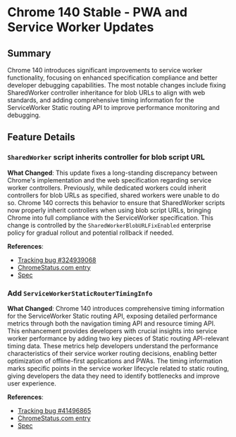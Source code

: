 # Chrome 140 Stable - PWA and Service Worker Updates

## Summary

Chrome 140 introduces significant improvements to service worker functionality, focusing on enhanced specification compliance and better developer debugging capabilities. The most notable changes include fixing SharedWorker controller inheritance for blob URLs to align with web standards, and adding comprehensive timing information for the ServiceWorker Static routing API to improve performance monitoring and debugging.

## Feature Details

### `SharedWorker` script inherits controller for blob script URL

**What Changed**:
This update fixes a long-standing discrepancy between Chrome's implementation and the web specification regarding service worker controllers. Previously, while dedicated workers could inherit controllers for blob URLs as specified, shared workers were unable to do so. Chrome 140 corrects this behavior to ensure that SharedWorker scripts now properly inherit controllers when using blob script URLs, bringing Chrome into full compliance with the ServiceWorker specification. This change is controlled by the `SharedWorkerBlobURLFixEnabled` enterprise policy for gradual rollout and potential rollback if needed.

**References**:
- [Tracking bug #324939068](https://issues.chromium.org/issues/324939068)
- [ChromeStatus.com entry](https://chromestatus.com/feature/5137897664806912)
- [Spec](https://w3c.github.io/ServiceWorker/#control-and-use-worker-client)

### Add `ServiceWorkerStaticRouterTimingInfo`

**What Changed**:
Chrome 140 introduces comprehensive timing information for the ServiceWorker Static routing API, exposing detailed performance metrics through both the navigation timing API and resource timing API. This enhancement provides developers with crucial insights into service worker performance by adding two key pieces of Static routing API-relevant timing data. These metrics help developers understand the performance characteristics of their service worker routing decisions, enabling better optimization of offline-first applications and PWAs. The timing information marks specific points in the service worker lifecycle related to static routing, giving developers the data they need to identify bottlenecks and improve user experience.

**References**:
- [Tracking bug #41496865](https://issues.chromium.org/issues/41496865)
- [ChromeStatus.com entry](https://chromestatus.com/feature/6309742380318720)
- [Spec](https://github.com/w3c/ServiceWorker)